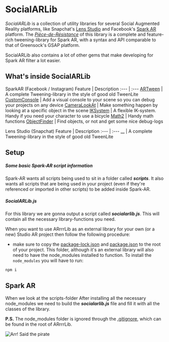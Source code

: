 # SocialARLib
*SocialARLib* is a collection of utility libraries for several Social Augmented Reality platforms, like Snapchat's [Lens Studio](https://lensstudio.snapchat.com/) and Facebook's [Spark AR](https://sparkar.facebook.com/ar-studio/) platform.
The *[Pièce-de-Résistance](https://www.dictionary.com/browse/piece-de-resistance)* of this library is a complete and feature-rich tweening-library for Spark AR, with a syntax and API comparable to that of Greensock's GSAP platform.

SocialARLib also contains a lot of other gems that make developing for Spark AR filter a lot easier.

## What's inside SocialARLib
SparkAR (Facebook / Instagram)
Feature | Description
:--- | :---
[ARTween](https://github.com/ypmits/ARrrrLib/tree/develop/src/sparkar/artween/) | A complete Tweening-library in the style of good old TweenLite
[CustomConsole](https://github.com/ypmits/ARrrrLib/tree/develop/src/sparkar/customconsole/) | Add a visual console to your scene so you can debug your projects on any device
[CameraLookAt](https://github.com/ypmits/ARrrrLib/tree/develop/src/sparkar/cameralookat/) | Make something happen by looking at a specific object in the scene
[IKSystem](https://github.com/ypmits/ARrrrLib/tree/develop/src/sparkar/iksystem/) | A flexible IK-system. Handy if you need your character to use a bicycle
[Math2](https://github.com/ypmits/ARrrrLib/tree/develop/src/sparkar/math2/) | Handy math functions
[ObjectFinder](https://github.com/ypmits/ARrrrLib/tree/develop/src/sparkar/objectfinder/) | Find objects, or not and get some nice debug-logs
<!-- [CustomUI](src/CustomUI) | A utility-class with some handy UI-functions
[AudioObject](src/AudioObject) | For handling audio much easier
[DeviceInfo](src/DeviceInfo) | DeviceInfo provides some basic information about the device. It needs a reference to a canvas in Spark AR to do so.
[SceneLoader](src/SceneLoader) | For easy scene-manager
[Patches](src/Patches) | A collection of ready-to-use patches -->

Lens Studio (Snapchat)
Feature | Description
:--- | :---
[...](src/ARTween) | A complete Tweening-library in the style of good old TweenLite

## Setup
##### Some basic Spark-AR script information
Spark-AR wants all scripts being used to sit in a folder called ***scripts***. It also wants all scripts that are being used in your project (even if they're referenced or imported in other scripts) to be added inside Spark-AR.

##### SocialARLib.js
For this library we are gonna output a script called ***socialarlib.js***. This will contain all the necessary library-functions you need.

When you want to use ARrrrLib as an external library for your own (or a new) Studio AR project then follow the following procedure:
-  make sure to copy the [package-lock.json](```package-lock.json```) and [package.json](```package.json```) to the root of your project. This folder, although it's an external library will also need to have the node_modules installed to function. To install the ```node_modules``` you will have to run:
```javascript
npm i
```
## Spark AR
When we look at the scripts-folder
After installing all the necessary node_modules we need to build the ***socialarlib.js*** file and fill it with all the classes of the library.

**P.S.**
The node_modules folder is ignored through the [.gitignore](.gitignore), which can be found in the root of ARrrrLib.

![Arr! Said the pirate](https://github.com/ypmits/ARrrrLib/blob/develop/images/pirate.png?raw=true)
